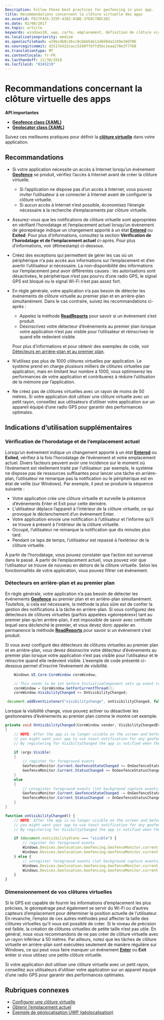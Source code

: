 ```yaml
---
Description: Follow these best practices for geofencing in your app.
title: Recommandations concernant la clôture virtuelle des apps
ms.assetid: F817FA55-325F-4302-81BE-37E6C7ADC281
ms.date: 02/08/2017
ms.topic: article
keywords: windows10, uwp, carte, emplacement, définition de clôture virtuelle
ms.localizationpriority: medium
ms.openlocfilehash: e29bcdb8c36cc8cbbb5de11d669da1249e10d706
ms.sourcegitcommit: d2517e522cacc5240f7dffd5bc1eaa278e3f7768
ms.translationtype: MT
ms.contentlocale: fr-FR
ms.lasthandoff: 11/30/2018
ms.locfileid: "8345219"
---
```

# <a name="guidelines-for-geofencing-apps"></a>Recommandations concernant la clôture virtuelle des apps




**API importantes**

-   [**Geofence class (XAML)**](https://msdn.microsoft.com/library/windows/apps/dn263587)
-   [**Geolocator class (XAML)**](https://msdn.microsoft.com/library/windows/apps/br225534)

Suivez ces meilleures pratiques pour définir la [**clôture virtuelle**](https://msdn.microsoft.com/library/windows/apps/dn263744) dans votre application.

## <a name="recommendations"></a>Recommandations


-   Si votre application nécessite un accès à Internet lorsqu’un événement [**Geofence**](https://msdn.microsoft.com/library/windows/apps/dn263587) se produit, vérifiez l’accès à Internet avant de créer la clôture virtuelle.
    -   Si l’application ne dispose pas d’un accès à Internet, vous pouvez inviter l’utilisateur à se connecter à Internet avant de configurer la clôture virtuelle.
    -   Si aucun accès à Internet n’est possible, économisez l’énergie nécessaire à la recherche d’emplacements par clôture virtuelle.
-   Assurez-vous que les notifications de clôture virtuelle sont appropriées en vérifiant l’horodatage et l’emplacement actuel lorsqu’un événement de géorepérage indique un changement apporté à un état [**Entered**](https://msdn.microsoft.com/library/windows/apps/dn263660) ou **Exited**. Pour plus d’informations, consultez la section **Vérification de l’horodatage et de l’emplacement actuel** ci-après.
Pour plus d’informations, voir (#timestamp) ci-dessous.
-   Créez des exceptions qui permettent de gérer les cas où un périphérique n’a pas accès aux informations sur l’emplacement et d’en avertir l’utilisateur si nécessaire. La non-disponibilité des informations sur l’emplacement peut avoir différentes causes : les autorisations sont désactivées, le périphérique n’est pas pourvu d’une radio GPS, le signal GPS est bloqué ou le signal Wi-Fi n’est pas assez fort.
-   En règle générale, votre application n’a pas besoin de détecter les événements de clôture virtuelle au premier plan et en arrière-plan simultanément. Dans le cas contraire, suivez les recommandations ci-après :

    -   Appelez la méthode [**ReadReports**](https://msdn.microsoft.com/library/windows/apps/dn263633) pour savoir si un événement s’est produit.
    -   Désinscrivez votre détecteur d’événements au premier plan lorsque votre application n’est pas visible pour l’utilisateur et réinscrivez-le quand elle redevient visible.

    Pour plus d’informations et pour obtenir des exemples de code, voir [Détecteurs en arrière-plan et au premier plan](#background-and-foreground-listeners).

-   N’utilisez pas plus de 1000 clôtures virtuelles par application. Le système prend en charge plusieurs milliers de clôtures virtuelles par application, mais en limitant leur nombre à 1000, vous optimiserez les performances de votre application et contribuerez à réduire l’utilisation de la mémoire par l’application.
-   Ne créez pas de clôtures virtuelles avec un rayon de moins de 50 mètres. Si votre application doit utiliser une clôture virtuelle avec un petit rayon, conseillez aux utilisateurs d’utiliser votre application sur un appareil équipé d’une radio GPS pour garantir des performances optimales.

## <a name="additional-usage-guidance"></a>Indications d’utilisation supplémentaires

### <a name="checking-the-time-stamp-and-current-location"></a>Vérification de l’horodatage et de l’emplacement actuel

Lorsqu’un événement indique un changement apporté à un état [**Entered**](https://msdn.microsoft.com/library/windows/apps/dn263660) ou **Exited**, vérifiez à la fois l’horodatage de l’événement et votre emplacement actuel. Divers facteurs peuvent avoir une incidence sur le moment où l’événement est réellement traité par l’utilisateur: par exemple, le système ne dispose pas de ressources suffisantes pour lancer une tâche en arrière-plan, l’utilisateur ne remarque pas la notification ou le périphérique est en état de veille (sur Windows). Par exemple, il peut se produire la séquence suivante :

-   Votre application crée une clôture virtuelle et surveille la présence d’événements Enter et Exit pour cette dernière.
-   L’utilisateur déplace l’appareil à l’intérieur de la clôture virtuelle, ce qui provoque le déclenchement d’un événement Enter.
-   Votre application envoie une notification à l’utilisateur et l’informe qu’il se trouve à présent à l’intérieur de la clôture virtuelle.
-   Occupé, l’utilisateur ne remarque la notification que dix minutes plus tard.
-   Pendant ce laps de temps, l’utilisateur est repassé à l’extérieur de la clôture virtuelle.

À partir de l’horodatage, vous pouvez constater que l’action est survenue dans le passé. À partir de l’emplacement actuel, vous pouvez voir que l’utilisateur se trouve de nouveau en dehors de la clôture virtuelle. Selon les fonctionnalités de votre application, vous pouvez filtrer cet événement.

### <a name="background-and-foreground-listeners"></a>Détecteurs en arrière-plan et au premier plan

En règle générale, votre application n’a pas besoin de détecter les événements [**Geofence**](https://msdn.microsoft.com/library/windows/apps/dn263587) au premier plan et en arrière-plan simultanément. Toutefois, si cela est nécessaire, la méthode la plus sûre est de confier la gestion des notifications à la tâche en arrière-plan. Si vous configurez des détecteurs de clôtures virtuelles (parfois appelées «géorepères») tant au premier plan qu’en arrière-plan, il est impossible de savoir avec certitude lequel sera déclenché le premier, et vous devez donc appeler en permanence la méthode [**ReadReports**](https://msdn.microsoft.com/library/windows/apps/dn263633) pour savoir si un événement s’est produit.

Si vous avez configuré des détecteurs de clôtures virtuelles au premier plan et en arrière-plan, vous devez désinscrire votre détecteur d’événements au premier plan lorsque votre application n’est pas visible pour l’utilisateur et le réinscrire quand elle redevient visible. L’exemple de code présenté ci-dessous permet d’inscrire l’événement de visibilité.

```csharp
    Windows.UI.Core.CoreWindow coreWindow;    

    // This needs to be set before InitializeComponent sets up event registration for app visibility
    coreWindow = CoreWindow.GetForCurrentThread();
    coreWindow.VisibilityChanged += OnVisibilityChanged;
```

```javascript
 document.addEventListener("visibilitychange", onVisibilityChanged, false);
```

Lorsque la visibilité change, vous pouvez activer ou désactiver les gestionnaires d’événements au premier plan comme le montre cet exemple.

```csharp
private void OnVisibilityChanged(CoreWindow sender, VisibilityChangedEventArgs args)
{
    // NOTE: After the app is no longer visible on the screen and before the app is suspended
    // you might want your app to use toast notification for any geofence activity.
    // By registering for VisibiltyChanged the app is notified when the app is no longer visible in the foreground.

    if (args.Visible)
    {
        // register for foreground events
        GeofenceMonitor.Current.GeofenceStateChanged += OnGeofenceStateChanged;
        GeofenceMonitor.Current.StatusChanged += OnGeofenceStatusChanged;
    }
    else
    {
        // unregister foreground events (let background capture events)
        GeofenceMonitor.Current.GeofenceStateChanged -= OnGeofenceStateChanged;
        GeofenceMonitor.Current.StatusChanged -= OnGeofenceStatusChanged;
    }
}
```

```javascript
function onVisibilityChanged() {
    // NOTE: After the app is no longer visible on the screen and before the app is suspended
    // you might want your app to use toast notification for any geofence activity.
    // By registering for VisibiltyChanged the app is notified when the app is no longer visible in the foreground.

    if (document.msVisibilityState === "visible") {
        // register for foreground events
        Windows.Devices.Geolocation.Geofencing.GeofenceMonitor.current.addEventListener("geofencestatechanged", onGeofenceStateChanged);
        Windows.Devices.Geolocation.Geofencing.GeofenceMonitor.current.addEventListener("statuschanged", onGeofenceStatusChanged);
    } else {
        // unregister foreground events (let background capture events)
        Windows.Devices.Geolocation.Geofencing.GeofenceMonitor.current.removeEventListener("geofencestatechanged", onGeofenceStateChanged);
        Windows.Devices.Geolocation.Geofencing.GeofenceMonitor.current.removeEventListener("statuschanged", onGeofenceStatusChanged);
    }
}
```

### <a name="sizing-your-geofences"></a>Dimensionnement de vos clôtures virtuelles

Si le GPS est capable de fournir les informations d’emplacement les plus précises, le géorepérage peut également se servir du Wi-Fi ou d’autres capteurs d’emplacement pour déterminer la position actuelle de l’utilisateur. En revanche, l’emploi de ces autres méthodes peut affecter la taille des clôtures virtuelles qu’il vous est possible de créer. Si le niveau de précision est faible, la création de clôtures virtuelles de petite taille n’est pas utile. En général, nous vous recommandons de ne pas créer de clôture virtuelle avec un rayon inférieur à 50 mètres. Par ailleurs, notez que les tâches de clôture virtuelle en arrière-plan sont exécutées seulement de manière régulière sur Windows, ce qui peut vous faire manquer un événement [**Enter**](https://msdn.microsoft.com/library/windows/apps/dn263660) ou **Exit** entier si vous utilisez une petite clôture virtuelle.

Si votre application doit utiliser une clôture virtuelle avec un petit rayon, conseillez aux utilisateurs d’utiliser votre application sur un appareil équipé d’une radio GPS pour garantir des performances optimales.

## <a name="related-topics"></a>Rubriques connexes


* [Configurer une clôture virtuelle](https://msdn.microsoft.com/library/windows/apps/mt219702)
* [Obtenir l’emplacement actuel](https://msdn.microsoft.com/library/windows/apps/mt219698)
* [Exemple de géolocalisation UWP (géolocalisation)](http://go.microsoft.com/fwlink/p/?linkid=533278)
 

 
